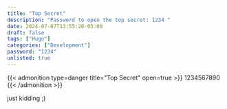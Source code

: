 ```yaml
---
title: "Top Secret"
description: "Password to open the top secret: 1234 "
date: 2024-07-07T13:55:20-05:00
draft: false
tags: ["Hugo"]
categories: ["Development"]
password: "1234"
unlisted: true
---
```


{{< admonition type=danger title="Top Secret" open=true >}}
1234567890
{{< /admonition >}}

just kidding ;)
